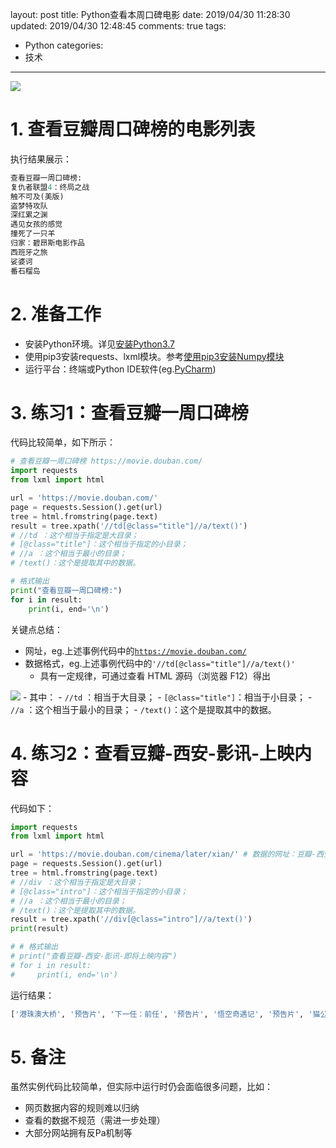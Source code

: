 layout: post
title: Python查看本周口碑电影
date: 2019/04/30 11:28:30
updated: 2019/04/30 12:48:45
comments: true
tags:
- Python
categories:
- 技术

---
<img src="../../../../uploads/PythonSimpleWebCTest.jpg" class="full-image" />

# 1. 查看豆瓣周口碑榜的电影列表
执行结果展示：
```Python
查看豆瓣一周口碑榜:
复仇者联盟4：终局之战
触不可及(美版)
盗梦特攻队
深红累之渊
遇见女孩的感觉
撞死了一只羊
归家：碧昂斯电影作品
西班牙之旅
娑婆诃
番石榴岛
```

<!-- more -->

# 2. 准备工作
- 安装Python环境。详见[安装Python3.7](https://haoleeson.cn/2018/09/23/AfterInstallManjaro/#%E5%AE%89%E8%A3%85Python3-7)
- 使用pip3安装requests、lxml模块。参考[使用pip3安装Numpy模块](https://haoleeson.cn/2018/09/23/AfterInstallManjaro/#%E4%BD%BF%E7%94%A8pip3%E5%AE%89%E8%A3%85Numpy%E6%A8%A1%E5%9D%97)
- 运行平台：终端或Python IDE软件(eg.[PyCharm](http://www.jetbrains.com/pycharm/))

# 3. 练习1：查看豆瓣一周口碑榜
代码比较简单，如下所示：
```Python
# 查看豆瓣一周口碑榜 https://movie.douban.com/
import requests
from lxml import html

url = 'https://movie.douban.com/'
page = requests.Session().get(url)
tree = html.fromstring(page.text)
result = tree.xpath('//td[@class="title"]//a/text()')
# //td ：这个相当于指定是大目录；
# [@class="title"]：这个相当于指定的小目录；
# //a ：这个相当于最小的目录；
# /text()：这个是提取其中的数据。

# 格式输出
print("查看豆瓣一周口碑榜:")
for i in result:
    print(i, end='\n')
```

关键点总结：
- 网址，eg.上述事例代码中的<code>https://movie.douban.com/</code>
- 数据格式，eg.上述事例代码中的<code>'//td[@class="title"]//a/text()'</code>
    - 具有一定规律，可通过查看 HTML 源码（浏览器 F12）得出
<img src="../../../../uploads/PythonSimpleWebCTest2.jpg" class="full-image" />
    - 其中：
      - <code>//td</code> ：相当于大目录；
      - <code>[@class="title"]</code>：相当于小目录；
      - <code>//a</code> ：这个相当于最小的目录；
      - <code>/text()</code>：这个是提取其中的数据。

# 4. 练习2：查看豆瓣-西安-影讯-上映内容
代码如下：
```Python
import requests
from lxml import html

url = 'https://movie.douban.com/cinema/later/xian/' # 数据的网址：豆瓣-西安-影讯-即将上映内容
page = requests.Session().get(url)
tree = html.fromstring(page.text)
# //div ：这个相当于指定是大目录；
# [@class="intro"]：这个相当于指定的小目录；
# //a ：这个相当于最小的目录；
# /text()：这个是提取其中的数据。
result = tree.xpath('//div[@class="intro"]//a/text()')
print(result)

# # 格式输出
# print("查看豆瓣-西安-影讯-即将上映内容")
# for i in result:
#     print(i, end='\n')
```

运行结果：
```Python
['港珠澳大桥', '预告片', '下一任：前任', '预告片', '悟空奇遇记', '预告片', '猫公主苏菲', '预告片', '国礼', '预告片', '大破天门阵', '柔情史', '预告片', '罗马', '预告片', '大侦探皮卡丘', '预告片', '进京城', '预告片', '一个母亲的复仇', '预告片', '欢迎来北方II', '预告片', '半边天', '预告片', '一路疯癫', '预告片', '周恩来回延安', '预告片', '海蒂和爷爷', '预告片', '企鹅公路', '预告片', '妈阁是座城', '预告片', '致命梦魇', '预告片', '音乐家', '预告片', '你好现任']
```

# 5. 备注
虽然实例代码比较简单，但实际中运行时仍会面临很多问题，比如：
- 网页数据内容的规则难以归纳
- 查看的数据不规范（需进一步处理）
- 大部分网站拥有反Pa机制等

